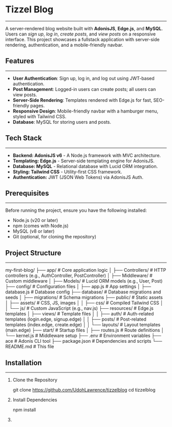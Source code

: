 # Tizzel Blog

----

A server-rendered blog website built with **AdonisJS**, **Edge.js**, and **MySQL**. Users can _sign up_, _log in_, _create posts_, and _view posts_ on a responsive interface. This project showcases a fullstack application with server-side rendering, authentication, and a mobile-friendly navbar.

## Features

----

- **User Authentication**: Sign up, log in, and log out using JWT-based authentication.
- **Post Management**: Logged-in users can create posts; all users can view posts.
- **Server-Side Rendering**: Templates rendered with Edge.js for fast, SEO-friendly pages.
- **Responsive Design**: Mobile-friendly navbar with a hamburger menu, styled with Tailwind CSS.
- **Database**: MySQL for storing users and posts.

## Tech Stack

----

- **Backend: AdonisJS v6** - A Node.js framework with MVC architecture.
- **Templating: Edge.js** - Server-side templating engine for AdonisJS.
- **Database: MySQL** - Relational database with Lucid ORM integration.
- **Styling: Tailwind CSS** - Utility-first CSS framework.
- **Authentication:** JWT (JSON Web Tokens) via AdonisJS Auth.

## Prerequisites

----

Before running the project, ensure you have the following installed:

- Node.js (v20 or later)
- npm (comes with Node.js)
- MySQL (v8 or later)
- Git (optional, for cloning the repository)

## Project Structure

----

my-first-blog/
├── app/                 # Core application logic
│   ├── Controllers/     # HTTP controllers (e.g., AuthController, PostController)
│   ├── Middleware/      # Custom middleware
│   ├── Models/          # Lucid ORM models (e.g., User, Post)
├── config/              # Configuration files
│   ├── app.js           # App settings
│   ├── database.js      # Database config
├── database/            # Database migrations and seeds
│   ├── migrations/      # Schema migrations
├── public/              # Static assets
│   ├── assets/          # CSS, JS, images
│   │   ├── css/         # Compiled Tailwind CSS
│   │   └── js/          # Custom JavaScript (e.g., nav.js)
├── resources/           # Edge.js templates
│   ├── views/           # Template files
│   │   ├── auth/        # Auth-related templates (login.edge, signup.edge)
│   │   ├── posts/       # Post-related templates (index.edge, create.edge)
│   │   └── layouts/     # Layout templates (main.edge)
├── start/               # Startup files
│   ├── routes.js        # Route definitions
│   └── kernel.js        # Middleware setup
├── .env                 # Environment variables
├── ace                  # Adonis CLI tool
├── package.json         # Dependencies and scripts
└── README.md            # This file

## Installation

----

1. Clone the Repository

    git clone <https://github.com/UdohLawrence/tizzelblog>
    cd tizzelblog

2. Install Dependencies

    npm install

3. 
